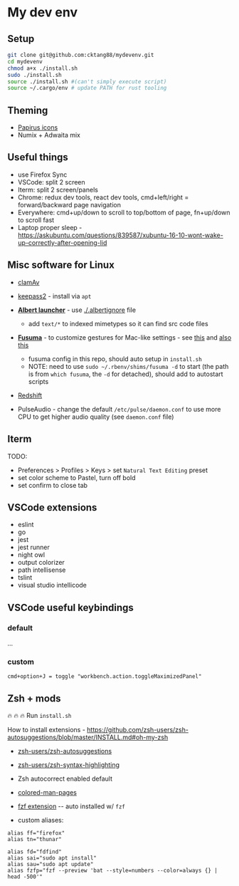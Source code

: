 # My dev env
Setup
---

```bash
git clone git@github.com:cktang88/mydevenv.git
cd mydevenv
chmod a+x ./install.sh
sudo ./install.sh
source ./install.sh #(can't simply execute script)
source ~/.cargo/env # update PATH for rust tooling
```

Theming
---
- [Papirus icons](https://www.xfce-look.org/p/1166289/)
- Numix + Adwaita mix


Useful things
---
- use Firefox Sync
- VSCode: split 2 screen
- Iterm: split 2 screen/panels
- Chrome: redux dev tools, react dev tools, cmd+left/right = forward/backward page navigation
- Everywhere: cmd+up/down to scroll to top/bottom of page, fn+up/down to scroll fast
- Laptop proper sleep - https://askubuntu.com/questions/839587/xubuntu-16-10-wont-wake-up-correctly-after-opening-lid

Misc software for Linux
---
- [clamAv](https://www.clamav.net/documents/installation-on-debian-and-ubuntu-linux-distributions)
- [keepass2](https://packages.debian.org/sid/keepass2) - install via `apt`
- **[Albert launcher](https://software.opensuse.org//download.html?project=home%3Amanuelschneid3r&package=albert)** - use [./.albertignore](./.albertignore) file
  - add `text/*` to indexed mimetypes so it can find src code files
- **[Fusuma](https://github.com/iberianpig/fusuma)** - to customize gestures for Mac-like settings - see [this](https://medium.com/@dgviranmalaka/how-to-enhance-touch-pad-gestures-like-mac-in-ubuntu-18-04-laptop-f5f25d5a0b4f) and [also this](https://dev.to/iberianpig/how-to-install-and-customize-fusuma-73l)
  - fusuma config in this repo, should auto setup in `install.sh`
  - NOTE: need to use `sudo ~/.rbenv/shims/fusuma -d` to start (the path is from `which fusuma`, the `-d` for detached), should add to autostart scripts

- [Redshift](http://jonls.dk/redshift/)
- PulseAudio - change the default `/etc/pulse/daemon.conf` to use more CPU to get higher audio quality (see `daemon.conf` file)

Iterm
---
TODO:
- Preferences > Profiles > Keys > set `Natural Text Editing` preset
- set color scheme to Pastel, turn off bold
- set confirm to close tab

VSCode extensions
---
- eslint
- go
- jest
- jest runner
- night owl
- output colorizer
- path intellisense
- tslint
- visual studio intellicode

VSCode useful keybindings
---

### default

...

### custom
```
cmd+option+J = toggle "workbench.action.toggleMaximizedPanel"
```

Zsh + mods
---
:fire: :fire: :fire: Run `install.sh`

How to install extensions - https://github.com/zsh-users/zsh-autosuggestions/blob/master/INSTALL.md#oh-my-zsh

- [zsh-users/zsh-autosuggestions](https://github.com/zsh-users/zsh-autosuggestions/blob/master/INSTALL.md#oh-my-zsh)
- [zsh-users/zsh-syntax-highlighting](https://github.com/zsh-users/zsh-syntax-highlighting/blob/master/INSTALL.md#oh-my-zsh)
- Zsh autocorrect enabled default
- [colored-man-pages](https://github.com/robbyrussell/oh-my-zsh/blob/master/plugins/colored-man-pages/colored-man-pages.plugin.zsh)
- [fzf extension](https://github.com/ohmyzsh/ohmyzsh/tree/master/plugins/fzf) -- auto installed w/ `fzf`


- custom aliases:
```
alias ff="firefox"
alias tn="thunar"

alias fd="fdfind"
alias sai="sudo apt install"
alias sau="sudo apt update"
alias fzfp="fzf --preview 'bat --style=numbers --color=always {} | head -500'"
```

